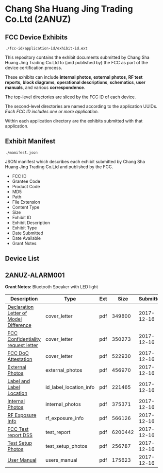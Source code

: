# Chang Sha Huang Jing Trading Co.Ltd (2ANUZ)
## FCC Device Exhibits

```
./fcc-id/application-id/exhibit-id.ext
```

This repository contains the exhibit documents submitted by Chang Sha Huang Jing Trading Co.Ltd to (and published by) the FCC as part of the device certification process.

These exhibits can include **internal photos**, **external photos**, **RF test reports**, **block diagrams**, **operational descriptions**, **schematics**, **user manuals**, and various **correspondence**.

The top-level directories are sliced by the FCC ID of each device.

The second-level directories are named according to the application UUIDs. *Each FCC ID includes one or more application.*

Within each application directory are the exhibits submitted with that application. 

## Exhibit Manifest

```
./manifest.json
```

JSON manifest which describes each exhibit submitted by Chang Sha Huang Jing Trading Co.Ltd and published by the FCC.

- FCC ID
- Grantee Code
- Product Code
- MD5
- Path
- File Extension
- Content Type
- Size
- Exhibit ID
- Exhibit Description
- Exhibit Type
- Date Submitted
- Date Available
- Grant Notes

## Device List
## 2ANUZ-ALARM001
**Grant Notes:** Bluetooth Speaker with LED light

| Description | Type | Ext | Size | Submitted | Available |
| ----------- | ---- | --- | ---- | --------- | --------- |
| [Declaration Letter of Model Difference](2ANUZ-ALARM001/66839ca7b6956030be83cd2b2754e628/3681289.pdf) | cover_letter | pdf | 349800 | 2017-12-16 | 2017-12-16 |
| [FCC Confidentiality request letter](2ANUZ-ALARM001/66839ca7b6956030be83cd2b2754e628/3681291.pdf) | cover_letter | pdf | 350273 | 2017-12-16 | 2017-12-16 |
| [FCC DoC Attestation](2ANUZ-ALARM001/66839ca7b6956030be83cd2b2754e628/3681292.pdf) | cover_letter | pdf | 522930 | 2017-12-16 | 2017-12-16 |
| [External Photos](2ANUZ-ALARM001/66839ca7b6956030be83cd2b2754e628/3681290.pdf) | external_photos | pdf | 456970 | 2017-12-16 | 2017-12-16 |
| [Label and Label Location](2ANUZ-ALARM001/66839ca7b6956030be83cd2b2754e628/3681286.pdf) | id_label_location_info | pdf | 221465 | 2017-12-16 | 2017-12-16 |
| [Internal Photos](2ANUZ-ALARM001/66839ca7b6956030be83cd2b2754e628/3681285.pdf) | internal_photos | pdf | 375371 | 2017-12-16 | 2017-12-16 |
| [RF Exposure Info](2ANUZ-ALARM001/66839ca7b6956030be83cd2b2754e628/3681287.pdf) | rf_exposure_info | pdf | 566126 | 2017-12-16 | 2017-12-16 |
| [FCC Test report DSS](2ANUZ-ALARM001/66839ca7b6956030be83cd2b2754e628/3681284.pdf) | test_report | pdf | 6200442 | 2017-12-16 | 2017-12-16 |
| [Test Setup Photos](2ANUZ-ALARM001/66839ca7b6956030be83cd2b2754e628/3681283.pdf) | test_setup_photos | pdf | 256787 | 2017-12-16 | 2017-12-16 |
| [User Manual](2ANUZ-ALARM001/66839ca7b6956030be83cd2b2754e628/3681282.pdf) | users_manual | pdf | 175623 | 2017-12-16 | 2017-12-16 |
